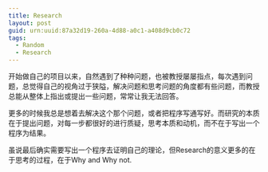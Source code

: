 ```yaml
---
title: Research
layout: post
guid: urn:uuid:87a32d19-260a-4d88-a0c1-a408d9cb0c72
tags:
  - Random
  - Research
---
```


开始做自己的项目以来，自然遇到了种种问题，也被教授屡屡指点，每次遇到问题，总觉得自己的视角过于狭隘，解决问题和思考问题的角度都有些问题，而教授总能从整体上指出或提出一些问题，常常让我无法回答。

更多的时候我总是想着去解决这个那个问题，或者把程序写通写好。而研究的本质在于提出问题，对每一步都很好的进行质疑，思考本质和动机，而不在于写出一个程序为结果。

虽说最后确实需要写出一个程序去证明自己的理论，但Research的意义更多的在于思考的过程，在于Why and Why not.

